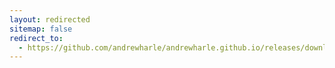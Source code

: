 ```yaml
---
layout: redirected
sitemap: false
redirect_to:
  - https://github.com/andrewharle/andrewharle.github.io/releases/download/supercronic/v0.2.1/supercronic-linux-arm
---
```

